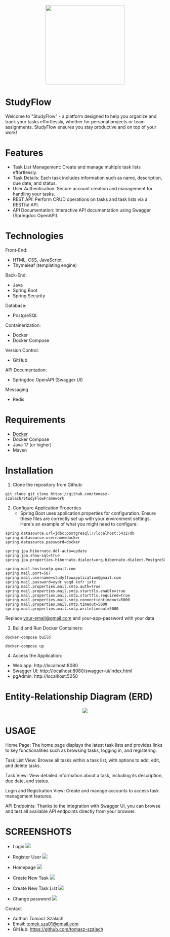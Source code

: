 
<p align="center">
<img src="ss/logo.svg" width="250" height="250">
</p>

# StudyFlow

Welcome to "StudyFlow" - a  platform designed to help you organize and track your tasks effortlessly, whether for personal projects or team assignments. StudyFlow ensures you stay productive and on top of your work!


# Features
- Task List Management: Create and manage multiple task lists effortlessly.
- Task Details: Each task includes information such as name, description, due date, and status.
- User Authentication: Secure account creation and management for handling your tasks.
- REST API: Perform CRUD operations on tasks and task lists via a RESTful API.
- API Documentation: Interactive API documentation using Swagger (Springdoc OpenAPI).

# Technologies

Front-End:
- HTML, CSS, JavaScript
- Thymeleaf (templating engine)

Back-End:
- Java
- Spring Boot
- Spring Security

Database:
- PostgreSQL

Containerization:
- Docker
- Docker Compose

Version Control:
- GitHub

API Documentation:
- Springdoc OpenAPI (Swagger UI)

Messaging
- Redis

# Requirements
- [Docker](https://www.docker.com/)
- Docker Compose
- Java 17 (or higher)
- Maven

# Installation

1. Clone the repository from Github:

```
git clone git clone https://github.com/tomasz-szalach/StudyFlowFramework
```

2. Configure Application Properties
   - Spring Boot uses application.properties for configuration. Ensure these files are correctly set up with your environment settings. Here's an example of what you might need to configure:
```
spring.datasource.url=jdbc:postgresql://localhost:5432/db
spring.datasource.username=docker
spring.datasource.password=docker

spring.jpa.hibernate.ddl-auto=update
spring.jpa.show-sql=true
spring.jpa.properties.hibernate.dialect=org.hibernate.dialect.PostgreSQLDialect

spring.mail.host=smtp.gmail.com
spring.mail.port=587
spring.mail.username=studyflowapplication@gmail.com
spring.mail.password=yydr veqd kofr jxfz
spring.mail.properties.mail.smtp.auth=true
spring.mail.properties.mail.smtp.starttls.enable=true
spring.mail.properties.mail.smtp.starttls.required=true
spring.mail.properties.mail.smtp.connectiontimeout=5000
spring.mail.properties.mail.smtp.timeout=5000
spring.mail.properties.mail.smtp.writetimeout=5000 
```
Replace your-email@gmail.com and your-app-password with your data


3. Build and Run Docker Containers:

```
docker-compose build
```

```
docker-compose up
```

4. Access the Application:

- Web app: http://localhost:8080
- Swagger UI: http://localhost:8080/swagger-ui/index.html
- pgAdmin: http://localhost:5050


# Entity-Relationship Diagram (ERD)

<p align="center">
<img src="ss/diagramerd.png">
</p>

# USAGE
Home Page: The home page displays the latest task lists and provides links to key functionalities such as browsing tasks, logging in, and registering.

Task List View: Browse all tasks within a task list, with options to add, edit, and delete tasks.

Task View: View detailed information about a task, including its description, due date, and status.

Login and Registration View: Create and manage accounts to access task management features.

API Endpoints: Thanks to the integration with Swagger UI, you can browse and test all available API endpoints directly from your browser.

# SCREENSHOTS

- Login
  ![](ss/Logowanie.png)

- Register User
  ![](ss/Rejestracja.png)

- Homepage
  ![](ss/Strona-Glowna.png)

- Create New Task
  ![](ss/Tworzenie-Nowego-Zadania.png)

- Create New Task List
  ![](ss/Tworzenie-Nowej-Listy-Zadan.png)

- Change password
  ![](ss/Zmiana-Hasla.png)


Contact
- Author: Tomasz Szałach
- Email: tomek.sza01@gmail.com
- GitHub: https://github.com/tomasz-szalach
